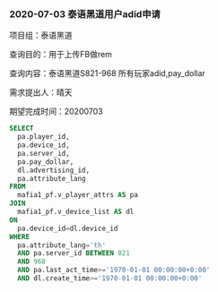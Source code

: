 ### 2020-07-03  泰语黑道用户adid申请

项目组：泰语黑道

查询目的：用于上传FB做rem

查询内容：泰语黑道S821-968 所有玩家adid,pay_dollar

需求提出人：晴天

期望完成时间：20200703

```sql
SELECT
  pa.player_id,
  pa.device_id,
  pa.server_id,
  pa.pay_dollar,
  dl.advertising_id,
  pa.attribute_lang
FROM
  mafia1_pf.v_player_attrs AS pa
JOIN
  mafia1_pf.v_device_list AS dl
ON
  pa.device_id=dl.device_id
WHERE
  pa.attribute_lang='th'
  AND pa.server_id BETWEEN 821
  AND 968
  AND pa.last_act_time>='1970-01-01 00:00:00+0:00'
  AND dl.create_time>='1970-01-01 00:00:00+0:00'
```

